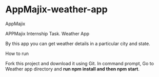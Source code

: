 # AppMajix-weather-app
AppMajix

APPMajix Internship Task.
Weather App


By this app you can get weather details in a particular city and state.



How to run


Fork this project and download it using Git. In command prompt, Go to Weather app directory and **run npm install and then npm start**.
 
